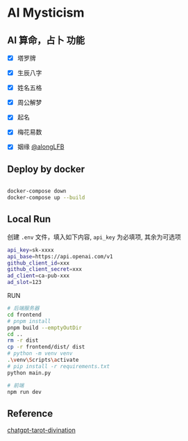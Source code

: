 # AI Mysticism

## AI 算命，占卜 功能

- [x] 塔罗牌
- [x] 生辰八字
- [x] 姓名五格
- [x] 周公解梦
- [x] 起名
- [x] 梅花易数
- [x] 姻缘 [@alongLFB](https://github.com/alongLFB)



## Deploy by docker

```yaml

```

```bash
docker-compose down
docker-compose up --build
```

## Local Run

创建 `.env` 文件，填入如下内容, `api_key` 为必填项, 其余为可选项

```bash
api_key=sk-xxxx
api_base=https://api.openai.com/v1
github_client_id=xxx
github_client_secret=xxx
ad_client=ca-pub-xxx
ad_slot=123
```

RUN

```bash
# 后端服务器
cd frontend
# pnpm install
pnpm build --emptyOutDir
cd ..
rm -r dist
cp -r frontend/dist/ dist
# python -m venv venv
.\venv\Scripts\activate
# pip install -r requirements.txt
python main.py

```

```bash
# 前端
npm run dev
```

## Reference
[chatgpt-tarot-divination](https://github.com/dreamhunter2333/chatgpt-tarot-divination)

